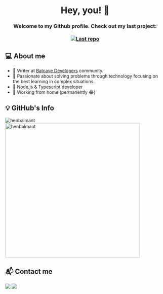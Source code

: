 <h1 align="center">
     Hey, you! 👋
</h1>

<h3 align="center">
    Welcome to my Github profile. Check out my last project:</br></br>
  <a href="https://github.com/henbalmant/dtmoney-react">
    <img alt="Last repo" src="https://img.shields.io/badge/Github-DT%20Money%20-ffe16b?style=flat&logo=github">
  </a>
</h3>

## 💻 About me

- 🦇 Writer at [Batcave Developers][batcave] community.
- 🎯 Passionate about solving problems through technology focusing on the best learning in complex situations.
- 🔨 Node.js & Typescript developer
- 🏡 Working from home (permanently 😂)

## 💡 GitHub's Info

<p><img align="left" src="https://github-readme-stats.vercel.app/api/top-langs?username=henbalmant&show_icons=true&locale=en&layout=compact&theme=dark" alt="henbalmant" /></p>

<p>&nbsp;<img align="center" src="https://github-readme-stats.vercel.app/api?username=henbalmant&show_icons=true&theme=dark&locale=en" alt="henbalmant" width="425" /></p>

## 📬 Contact me

<div> 
  <a href = "mailto:henrique.balmant@gmail.com"><img src="https://img.shields.io/badge/-Gmail-c14438?style=for-the-badge&logo=gmail&logoColor=white" target="_blank"></a>
  <a href="https://www.linkedin.com/in/henrique-balmant/" target="_blank"><img src="https://img.shields.io/badge/-LinkedIn-%230077B5?style=for-the-badge&logo=linkedin&logoColor=white" target="_blank"></a> 
</div>

[batcave]: https://batcave.dev.br/
